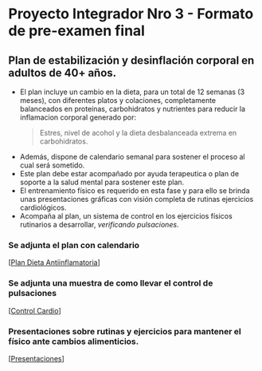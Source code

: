 # Proyecto Integrador Nro 3 - Formato de pre-examen final

## Plan de estabilización y desinflación corporal en adultos de 40+ años.

* El plan incluye un cambio en la dieta, para un total de 12 semanas (3 meses), con diferentes platos y colaciones, completamente balanceados en proteínas, carbohidratos y nutrientes para reducir la inflamacion corporal generado por:
  > Estres, nivel de acohol y la dieta desbalanceada extrema en carbohidratos.
* Además, dispone de calendario semanal para sostener el proceso al cual será sometido.
* Este plan debe estar acompañado por ayuda terapeutica o plan de soporte a la salud mental para sostener este plan.
* El entrenamiento físico es requerido en esta fase y para ello se brinda unas presentaciones gráficas con visión completa de rutinas ejercicios cardiológicos.
* Acompaña al plan, un sistema de control en los ejercicios físicos rutinarios a desarrollar, _verificando pulsaciones_.

### Se adjunta el plan  con calendario
[[Plan Dieta Antiinflamatoria](https://docs.google.com/document/d/1kY-sNh1Kpd5zXRgBNkExDoT5qOF8y1b79vN_nYixYJE/edit?usp=sharing)]

### Se adjunta una muestra de como llevar el control de pulsaciones
[[Control Cardio](https://docs.google.com/spreadsheets/d/1IyFlyyxPA01-h-l-tZ9ZyCF8sJxr2mkiTeNWYJORw9M/edit?usp=sharing)]

### Presentaciones sobre rutinas y ejercicios para mantener el físico ante cambios alimenticios.
[[Presentaciones](https://app.presentations.ai/view/PdBr1T)]
